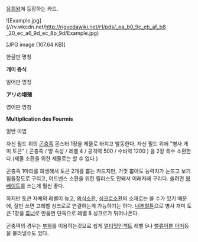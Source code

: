 [유희왕](%EC%9C%A0%ED%9D%AC%EC%99%95.md)에 등장하는 카드.

![Example.jpg](//rv.wkcdn.net/http://rigvedawiki.net/r1/pds/_ea_b0_9c_eb_af_b8
_20_ec_a6_9d_ec_8b_9d/Example.jpg)

[JPG image (107.64 KB)]

한글판 명칭

**개미 증식**

일어판 명칭

**アリの増殖**

영어판 명칭

**Multiplication des Fourmis**

일반 마법

자신 필드 위의 [곤충족](%EA%B3%A4%EC%B6%A9%EC%A1%B1.md) 몬스터 1장을 제물로 바치고 발동한다. 자신 필드
위에 "병사 개미 토큰" ( 곤충족 / 땅 속성 / 레벨 4 / 공격력 500 / 수비력 1200 ) 을 2장 특수 소환한다.(제물 소환을
위한 제물로는 할 수 없다.)

  
곤충족 1마리를 희생해서 토큰 2개를 뽑는 카드지만, 기껏 뽑아도 능력치가 눈뜨고 보기 힘들정도로 구리고, 어드밴스 소환을 위한 릴리스도
안돼서 이래저래 구리다. 쓸려면 [웜 베이트](%EC%9B%9C%28%EA%B3%A4%EC%B6%A9%EC%A1%B1%29.md)를
쓰는게 훨씬 좋다.

하지만 토큰 자체의 레벨이 높고, [의식소환](%EC%9D%98%EC%8B%9D%EC%86%8C%ED%99%98.md), [싱크로소환](%EC%8B%B1%ED%81%AC%EB%A1%9C%20%EC%86%8C%ED%99%98.md)의 소재로는 쓸 수가 있기 때문에,
잘만 쓰면 고레벨 싱크로로 연결하는게 가능하기는 하다. [내추럴튠](%EB%82%B4%EC%B6%94%EB%9F%B4%20%ED%8A%A0.md)으로 병사 개미 토큰 1장을
[튜너](%ED%8A%9C%EB%84%88.md)로 만들면 단독으로 레벨 8 싱크로가 튀어나온다.

곤충덱의 경우는 [부화](%EB%B6%80%ED%99%94%28%EC%9C%A0%ED%9D%AC%EC%99%95%29.md)를
이용하는것으로 쉽게 [얼티밋인섹트](%EC%96%BC%ED%8B%B0%EB%B0%8B%20%EC%9D%B8%EC%84%B9%ED%8A%B8.md) 레벨 5나
[밸류어블 아머](%EB%B0%B8%EB%A5%98%EC%96%B4%EB%B8%94%20%EC%95%84%EB%A8%B8.md)등을
불러낼수도 있다.

